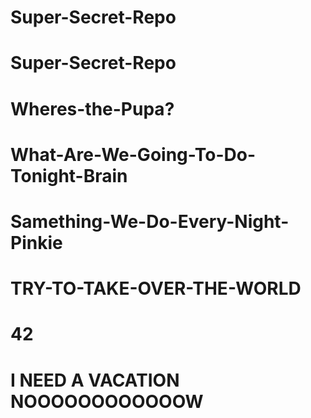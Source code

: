 # Super-Secret-Repo
# Super-Secret-Repo
# Wheres-the-Pupa?
# What-Are-We-Going-To-Do-Tonight-Brain
# Samething-We-Do-Every-Night-Pinkie
# TRY-TO-TAKE-OVER-THE-WORLD
# 42
# I NEED A VACATION NOOOOOOOOOOOOW